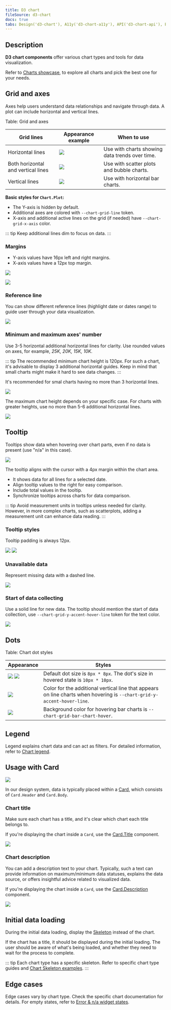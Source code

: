 ```yaml
---
title: D3 chart
fileSource: d3-chart
docs: true
tabs: Design('d3-chart'), A11y('d3-chart-a11y'), API('d3-chart-api'), Example('d3-chart-code'), Changelog('d3-chart-changelog')
---
```


## Description

**D3 chart components** offer various chart types and tools for data visualization.

Refer to [Charts showcase](/data-display/chart-showcase/chart-showcase), to explore all charts and pick the best one for your needs.

## Grid and axes

Axes help users understand data relationships and navigate through data. A plot can include horizontal and vertical lines.

Table: Grid and axes

| Grid lines                         | Appearance example              | When to use                                    |
| ---------------------------------- | ------------------------------- | ---------------------------------------------- |
| Horizontal lines                   | ![](static/axes-horizontal.png) | Use with charts showing data trends over time. |
| Both horizontal and vertical lines | ![](static/axes-all.png)        | Use with scatter plots and bubble charts.      |
| Vertical lines                     | ![](static/axes-vertical.png)   | Use with horizontal bar charts.                |

**Basic styles for `Chart.Plot`:**

- The Y-axis is hidden by default.
- Additional axes are colored with `--chart-grid-line` token.
- X-axis and additional active lines on the grid (if needed) have `--chart-grid-x-axis` color.

::: tip
Keep additional lines dim to focus on data.
:::

### Margins

- Y-axis values have 16px left and right margins.
- X-axis values have a 12px top margin.

![](static/axes-scheme.png)

![](static/axes-scheme2.png)

### Reference line

You can show different reference lines (highlight date or dates range) to guide user through your data visualization.

![](static/reference-line.png)

### Minimum and maximum axes' number

Use 3-5 horizontal additional horizontal lines for clarity. Use rounded values on axes, for example, _25K, 20K, 15K, 10K._

::: tip
The recommended minimum chart height is 120px. For such a chart, it's advisable to display 3 additional horizontal guides. Keep in mind that small charts might make it hard to see data changes.
:::

It's recommended for smal charts having no more than 3 horizontal lines.

![](static/min-height.png)

The maximum chart height depends on your specific case. For charts with greater heights, use no more than 5-6 additional horizontal lines.

![](static/max-height.png)

## Tooltip

Tooltips show data when hovering over chart parts, even if no data is present (use "n/a" in this case).

![](static/tooltip-scheme.png)

The tooltip aligns with the cursor with a 4px margin within the chart area.

- It shows data for all lines for a selected date.
- Align tooltip values to the right for easy comparison.
- Include total values in the tooltip.
- Synchronize tooltips across charts for data comparison.

::: tip
Avoid measurement units in tooltips unless needed for clarity. However, in more complex charts, such as scatterplots, adding a measurement unit can enhance data reading.
:::

### Tooltip styles

Tooltip padding is always 12px.

![](static/tooltip-paddings.png) ![](static/tooltip-margins.png)

### Unavailable data

Represent missing data with a dashed line.

![](static/partially.png)

### Start of data collecting

Use a solid line for new data. The tooltip should mention the start of data collection, use `--chart-grid-y-accent-hover-line` token for the text color.

![](static/new-data-tooltip.png)

<!-- Table: Chart tooltip cases

| Case                     | Appearance                               | Styles            |
| ------------------------ | ---------------------------------------- | ----------------- |
| Not available data       | ![](static/partially.png)   | Use a dashed line to represent not available data. |
| Start of data collecting | ![](static/new-data-tooltip.png) | A solid line is used, and the dot color corresponds to the legend. In the tooltip, text about the beginning of data collection is 12px and has `--chart-grid-y-accent-hover-line` token for color. | -->

## Dots

Table: Chart dot styles

| Appearance                                          | Styles                                                                                                                  |
| --------------------------------------------------- | ----------------------------------------------------------------------------------------------------------------------- |
| ![](static/tooltip-4.png) ![](static/tooltip-2.png) | Default dot size is `8px * 8px`. The dot's size in hovered state is `10px * 10px`.                                      |
| ![](static/tooltip-1.png)                           | Color for the additional vertical line that appears on line charts when hovering is `--chart-grid-y-accent-hover-line`. |
| ![](static/tooltip-3.png)                           | Background color for hovering bar charts is `--chart-grid-bar-chart-hover`.                                             |

## Legend

Legend explains chart data and can act as filters. For detailed information, refer to [Chart legend](/data-display/chart-legend/chart-legend).

## Usage with Card

![](static/heading.png)

In our design system, data is typically placed within a [Card](/components/card/card), which consists of `Card.Header` and `Card.Body`.

### Chart title

Make sure each chart has a title, and it's clear which chart each title belongs to.

If you're displaying the chart inside a `Card`, use the [Card.Title](../../components/card/card.md#cardheader) component.

![](static/heading.png)

### Chart description

You can add a description text to your chart. Typically, such a text can provide information on maximum/minimum data statuses, explains the data source, or offers insightful advice related to visualized data.

If you're displaying the chart inside a `Card`, use the [Card.Description](../../components/card/card.md#cardheader) component.

![](static/subtitle.png)

## Initial data loading

During the initial data loading, display the [Skeleton](/components/skeleton/skeleton) instead of the chart.

If the chart has a title, it should be displayed during the initial loading. The user should be aware of what's being loaded, and whether they need to wait for the process to complete.

::: tip
Each chart type has a specific skeleton. Refer to specific chart type guides and [Chart Skeleton examples](../../components/skeleton/skeleton-code.md#skeleton-examples-for-charts).
:::

## Edge cases

Edge cases vary by chart type. Check the specific chart documentation for details. For empty states, refer to [Error & n/a widget states](/components/widget-empty/widget-empty).
